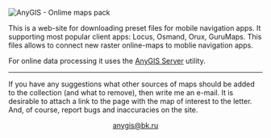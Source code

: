 ![AnyGIS - Onlime maps pack](https://github.com/nnngrach/AnyGIS_maps/raw/master/Web/Img/AnyGIS_logo_and_text.png)

This is a web-site for downloading preset files for mobile navigation apps. It supporting most popular client apps: Locus, Osmand, Orux, GuruMaps. This files allows to connect new raster online-maps to moblie navigation apps.

For online data processing it uses the [AnyGIS Server](https://github.com/nnngrach/AnyGIS_server) utility.

---

If you have any suggestions what other sources of maps should be added to the collection (and what to remove), then write me an e-mail. It is desirable to attach a link to the page with the map of interest to the letter. And, of course, report bugs and inaccuracies on the site.

<p align="center">
<a href="mailto:anygis@bk.ru">anygis@bk.ru</a> 
</p>
